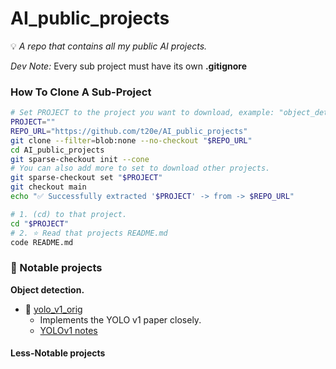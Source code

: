 # AI_public_projects

💡 *A repo that contains all my public AI projects.*

*Dev Note:* Every sub project must have its own **.gitignore**



### How To Clone A Sub-Project

```bash
# Set PROJECT to the project you want to download, example: "object_detection/yolo_v1_taco" or "misc"
PROJECT=""
REPO_URL="https://github.com/t20e/AI_public_projects"
git clone --filter=blob:none --no-checkout "$REPO_URL"
cd AI_public_projects
git sparse-checkout init --cone
# You can also add more to set to download other projects.
git sparse-checkout set "$PROJECT"
git checkout main
echo "✅ Successfully extracted '$PROJECT' -> from -> $REPO_URL"

# 1. (cd) to that project.
cd "$PROJECT"
# 2. ⭐️ Read that projects README.md
code README.md

```

### 📌 Notable projects

**Object detection.**

- 🔗 [yolo_v1_orig](https://github.com/t20e/AI_public_projects/tree/main/object_detection/yolo_v1_orig)
    - Implements the YOLO v1 paper closely.
    - [YOLOv1 notes](https://github.com/t20e/res/tree/main/coding.res/AI.res/object_detection/YOLO.res)


#### Less-Notable projects

